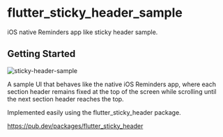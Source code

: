 # flutter_sticky_header_sample

iOS native Reminders app like sticky header sample.

## Getting Started

![sticky-header-sample](https://user-images.githubusercontent.com/13669049/236365984-b155bb08-65ce-4424-9a64-ee6ebd5a7136.gif)

A sample UI that behaves like the native iOS Reminders app, where each section header remains fixed at the top of the screen while scrolling until the next section header reaches the top.

Implemented easily using the flutter_sticky_header package.

<https://pub.dev/packages/flutter_sticky_header>
